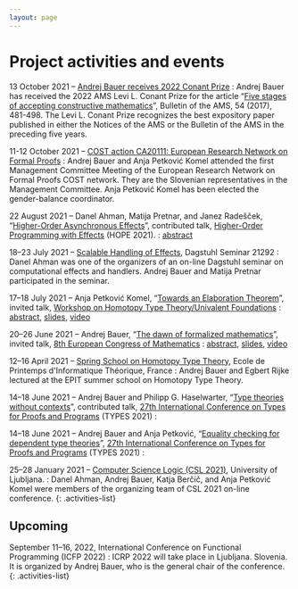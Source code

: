 ```yaml
---
layout: page
---
```


# Project activities and events


13 October 2021 – [Andrej Bauer receives 2022 Conant Prize](https://www.ams.org/news?news_id=6827)
: Andrej Bauer has received the 2022 AMS Levi L. Conant Prize for the article “[Five stages of accepting constructive mathematics](https://www.ams.org/journals/bull/2017-54-03/S0273-0979-2016-01556-4/)”, Bulletin of the AMS, 54 (2017), 481-498. The Levi L. Conant Prize recognizes the best expository paper published in either the Notices of the AMS or the Bulletin of the AMS in the preceding five years.

11-12 October 2021 – [COST action CA20111: European Research Network on Formal Proofs](https://europroofnet.github.io)
: Andrej Bauer and Anja Petković Komel attended the first Management Committee Meeting of the European Research Network on Formal Proofs COST network. They are the Slovenian representatives in the Management Committee. Anja Petković Komel has been elected the gender-balance coordinator.

22 August 2021 – Danel Ahman, Matija Pretnar, and Janez Radešček, “[Higher-Order Asynchronous Effects](https://danel.ahman.ee/papers/hope21.pdf)”, contributed talk, [Higher-Order Programming with Effects](https://icfp21.sigplan.org/home/hope-2021)  (HOPE 2021).
: [abstract](https://danel.ahman.ee/papers/hope21.pdf)

18–23 July 2021 – [Scalable Handling of Effects](https://www.dagstuhl.de/21292), Dagstuhl Seminar 21292
: Danel Ahman was one of the organizers of an on-line Dagstuhl seminar on computational effects and handlers. Andrej Bauer and Matija Pretnar participated in the seminar.

17–18 July 2021 – Anja Petković Komel, “[Towards an Elaboration Theorem](https://youtu.be/Rxe7Bk3f5D4)”, invited talk, [Workshop on Homotopy Type Theory/Univalent Foundations](https://hott-uf.github.io/2021/)
: [abstract](https://hott-uf.github.io/2021/petkovic-komel.txt), [slides](https://www.icloud.com/keynote/0xQo428lRzMDGsGxDSe-jIUUQ#ElaborationTheorem), [video](https://youtu.be/Rxe7Bk3f5D4)

20–26 June 2021 – Andrej Bauer, “[The dawn of formalized mathematics](https://www.youtube.com/watch?v=Z500sma3h90)”, invited talk, [8th European Congress of Mathematics](https://8ecm.si)
: [abstract](https://8ecm.si/system/admin/abstracts/pdfs/000/001/117/original/andrej-bauer.pdf?1626163987), [slides](https://8ecm.si/system/admin/abstracts/presentations/000/001/117/original/the-dawn-of-formalized-mathematics.pdf?1626163986), [video](https://www.youtube.com/watch?v=Z500sma3h90)

12–16 April 2021 – [Spring School on Homotopy Type Theory](https://epit2020cnrs.inria.fr), Ecole de Printemps d'Informatique Théorique, France
: Andrej Bauer and Egbert Rijke lectured at the EPIT summer school on Homotopy Type Theory.

14–18 June 2021 – Andrej Bauer and Philipp G. Haselwarter, “[Type theories without contexts](https://types21.liacs.nl/download/type-theories-without-contexts/)”, contributed talk, [27th International Conference on Types for Proofs and Programs](https://types21.liacs.nl) (TYPES 2021)
: &nbsp;

14–18 June 2021 – Andrej Bauer and Anja Petković, “[Equality checking for dependent type theories](https://types21.liacs.nl/download/equality-checking-for-dependent-type-theories/)”, [27th International Conference on Types for Proofs and Programs](https://types21.liacs.nl) (TYPES 2021)
: &nbsp;

25–28 January 2021 – [Computer Science Logic (CSL 2021)](https://csl2021.fmf.uni-lj.si), University of Ljubljana.
: Danel Ahman, Andrej Bauer, Katja Berčič, and Anja Petković Komel were members of the organizing team of CSL 2021 on-line conference.
{: .activities-list}

## Upcoming

September 11–16, 2022, International Conference on Functional Programming (ICFP 2022)
: ICRP 2022 will take place in Ljubljana. Slovenia. It is organized by Andrej Bauer, who is the general chair of the conference.
{: .activities-list}

